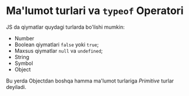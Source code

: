 

# Ma'lumot turlari va `typeof` Operatori

JS da qiymatlar quydagi turlarda bo'lishi mumkin:
- Number
- Boolean qiymatlari `false` yoki `true`;
- Maxsus qiymatlar `null` va `undefined`;
- String
- Symbol
- Object

Bu yerda Objectdan boshqa hamma ma'lumot turlariga *Primitive* turlar deyiladi.

